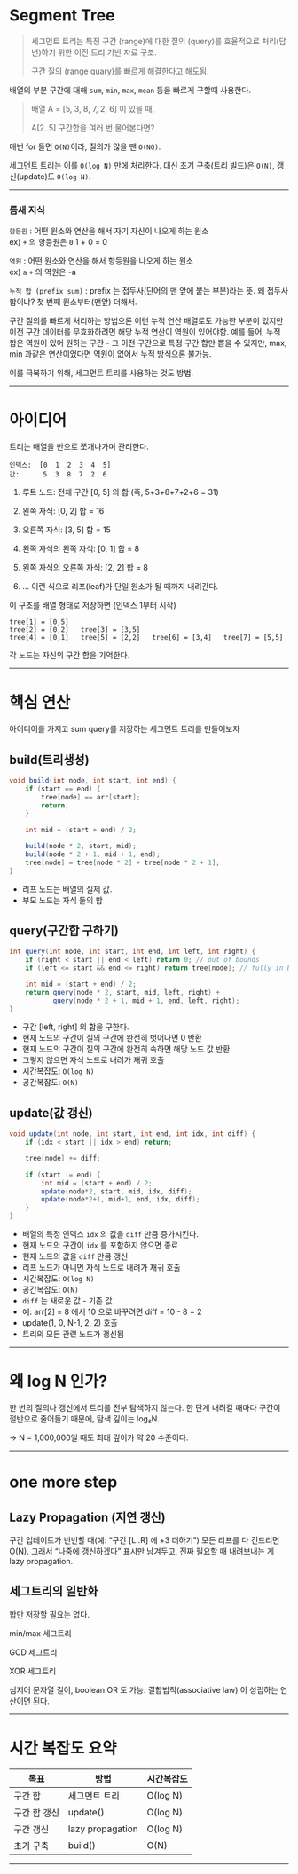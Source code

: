 # Segment Tree
> 세그먼트 트리는 특정 구간 (range)에 대한 질의 (query)를 효율적으로 처리(답변)하기 위한 이진 트리 기반 자료 구조.
>
> 구간 질의 (range quary)를 빠르게 해결한다고 해도됨.

배열의 부분 구간에 대해 `sum`, `min`, `max`, `mean` 등을 빠르게 구할때 사용한다.

> 배열 A = [5, 3, 8, 7, 2, 6] 이 있을 때,
> 
> A[2..5] 구간합을 여러 번 물어본다면?
 
매번 for 돌면 `O(N)`이라, 질의가 많을 땐 `O(NQ)`.

세그먼트 트리는 이를 `O(log N)` 만에 처리한다.
대신 초기 구축(트리 빌드)은 `O(N)`, 갱신(update)도 `O(log N)`.

---
### 틈새 지식
`항등원` : 어떤 원소와 연산을 해서 자기 자신이 나오게 하는 원소 </br>
ex) `+` 의 항등원은 `0`  1 + 0 = 0

`역원` : 어떤 원소와 연산을 해서 항등원을 나오게 하는 원소 </br>
ex) `a` `+` 의 역원은 -a

`누적 합 (prefix sum)` : prefix 는 접두사(단어의 맨 앞에 붙는 부분)라는 뜻. 왜 접두사 합이냐? 첫 번째 원소부터(맨앞) 더해서.

구간 질의를 빠르게 처리하는 방법으론 이런 누적 연산 배열로도 가능한 부분이 있지만 이전 구간 데이터를 무효화하려면 해당 누적 연산이 역원이 있어야함. 예를 들어, 누적 합은 역원이 있어 원하는 구간 - 그 이전 구간으로 특정 구간 합만 뽑을 수 있지만, max, min 과같은 연산이었다면 역원이 없어서 누적 방식으론 불가능.

이를 극복하기 위해, 세그먼트 트리를 사용하는 것도 방법.

---

# 아이디어

트리는 배열을 반으로 쪼개나가며 관리한다.

```
인덱스:  [0  1  2  3  4  5]
값:      5  3  8  7  2  6
```

1. 루트 노드: 전체 구간 [0, 5] 의 합 (즉, 5+3+8+7+2+6 = 31)

2. 왼쪽 자식: [0, 2] 합 = 16

3. 오른쪽 자식: [3, 5] 합 = 15

4. 왼쪽 자식의 왼쪽 자식: [0, 1] 합 = 8

5. 왼쪽 자식의 오른쪽 자식: [2, 2] 합 = 8

6. … 이런 식으로 리프(leaf)가 단일 원소가 될 때까지 내려간다.

이 구조를 배열 형태로 저장하면 (인덱스 1부터 시작)

```
tree[1] = [0,5]
tree[2] = [0,2]   tree[3] = [3,5]
tree[4] = [0,1]   tree[5] = [2,2]   tree[6] = [3,4]   tree[7] = [5,5]
```

각 노드는 자신의 구간 합을 기억한다.

---

# 핵심 연산
아이디어를 가지고 sum query를 저장하는 세그먼트 트리를 만들어보자
## build(트리생성)
```java
void build(int node, int start, int end) {
    if (start == end) {
        tree[node] == arr[start];
        return;
    }
    
    int mid = (start + end) / 2;

    build(node * 2, start, mid);
    build(node * 2 + 1, mid + 1, end);
    tree[node] = tree[node * 2] + tree[node * 2 + 1];
}
```
- 리프 노드는 배열의 실제 값.
- 부모 노드는 자식 둘의 합

## query(구간합 구하기)
```java
int query(int node, int start, int end, int left, int right) {
    if (right < start || end < left) return 0; // out of bounds
    if (left <= start && end <= right) return tree[node]; // fully in bounds

    int mid = (start + end) / 2;
    return query(node * 2, start, mid, left, right) +
           query(node * 2 + 1, mid + 1, end, left, right);
}
```

- 구간 [left, right] 의 합을 구한다.
- 현재 노드의 구간이 질의 구간에 완전히 벗어나면 0 반환
- 현재 노드의 구간이 질의 구간에 완전히 속하면 해당 노드 값 반환
- 그렇지 않으면 자식 노드로 내려가 재귀 호출    
- 시간복잡도: `O(log N)`
- 공간복잡도: `O(N)`
  
## update(값 갱신)
```java
void update(int node, int start, int end, int idx, int diff) {
    if (idx < start || idx > end) return;

    tree[node] += diff;
    
    if (start != end) {
        int mid = (start + end) / 2;
        update(node*2, start, mid, idx, diff);
        update(node*2+1, mid+1, end, idx, diff);
    }
}
```
- 배열의 특정 인덱스 `idx` 의 값을 `diff` 만큼 증가시킨다.
- 현재 노드의 구간이 `idx` 를 포함하지 않으면 종료
- 현재 노드의 값을 `diff` 만큼 갱신
- 리프 노드가 아니면 자식 노드로 내려가 재귀 호출
- 시간복잡도: `O(log N)`
- 공간복잡도: `O(N)`
- `diff` 는 새로운 값 - 기존 값
- 예: arr[2] = 8 에서 10 으로 바꾸려면 diff = 10 - 8 = 2
- update(1, 0, N-1, 2, 2) 호출
- 트리의 모든 관련 노드가 갱신됨
---
# 왜 log N 인가?
한 번의 질의나 갱신에서 트리를 전부 탐색하지 않는다.
한 단계 내려갈 때마다 구간이 절반으로 줄어들기 때문에,
탐색 깊이는 log₂N.

→ N = 1,000,000일 때도 최대 깊이가 약 20 수준이다.

---
# one more step
## Lazy Propagation (지연 갱신)
구간 업데이트가 빈번할 때(예: “구간 [L..R] 에 +3 더하기”)
모든 리프를 다 건드리면 O(N).
그래서 “나중에 갱신하겠다” 표시만 남겨두고,
진짜 필요할 때 내려보내는 게 lazy propagation.

## 세그트리의 일반화
합만 저장할 필요는 없다.

min/max 세그트리

GCD 세그트리

XOR 세그트리

심지어 문자열 길이, boolean OR 도 가능.
결합법칙(associative law) 이 성립하는 연산이면 된다.

---
# 시간 복잡도 요약
| 목표      | 방법               | 시간복잡도    |
| ------- | ---------------- | -------- |
| 구간 합    | 세그먼트 트리          | O(log N) |
| 구간 합 갱신 | update()         | O(log N) |
| 구간 갱신   | lazy propagation | O(log N) |
| 초기 구축   | build()          | O(N)     |
---